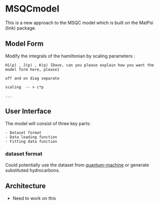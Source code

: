 # MSQCmodel

This is a new approach to the MSQC model which is built on the MatPsi (link) package.

## Model Form
  
  Modify the integrals of the hamiltonian by scaling parameters : 
  
    H1(p) , J(p) , K(p) [Dave, can you please explain how you want the model form here, please]
    
    off and on diag separate 
    
    scaling  -- > c*p
    
    ...
    
## User Interface
The model will consist of three key parts:
    
    - Dataset format
    - Data loading function
    - Fitting data function

### dataset format
Could potentially use the dataset from [quantum-machine](http://quantum-machine.org/index.php?page=datasets "Title") or generate substituted hydrocarbons.

## Architecture 
  - Need to work on this
